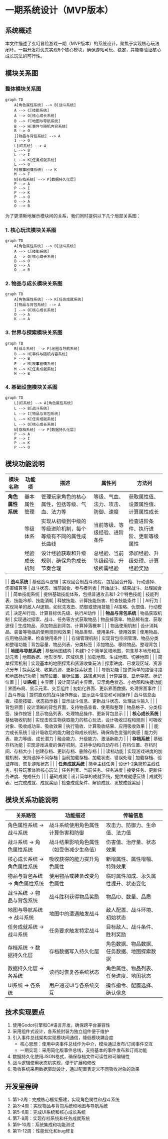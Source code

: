 # 一期系统设计（MVP版本）

## 系统概述
本文件描述了玄幻冒险游戏一期（MVP版本）的系统设计，聚焦于实现核心玩法闭环。一期开发将优先实现8个核心模块，确保游戏可玩、稳定，并能够验证核心成长玩法的可行性。

## 模块关系图
### 整体模块关系图
```mermaid
graph TD
    A[角色属性系统] --> B[战斗系统]
    A --> C[技能系统]
    A --> O[核心成长系统]
    B --> F[地图与导航系统]
    B --> H[事件与随机内容系统]
    B --> O
    I[物品与背包系统] --> A
    I --> O
    L[UI系统] --> A
    L --> B
    L --> I
    L --> K[任务成就系统]
    L --> O
    M[故事剧情系统] --> K
    M --> F
    N[存档系统] --> P[数据持久化层]
    P --> A
    P --> I
    P --> K
    P --> O
    O --> A
    O --> B
```

为了更清晰地展示模块间的关系，我们同时提供以下几个局部关系图：

### 1. 核心玩法模块关系图
```mermaid
graph TD
    A[角色属性系统] --> B[战斗系统]
    A --> C[技能系统]
    A --> O[核心成长系统]
    B --> O
    O --> A
    O --> B
```

### 2. 物品与成长模块关系图
```mermaid
graph TD
    A[角色属性系统] --> K[任务成就系统]
    I[物品与背包系统] --> A
    I --> O[核心成长系统]
    O --> A
    K --> A
```

### 3. 世界与探索模块关系图
```mermaid
graph TD
    B[战斗系统] --> F[地图与导航系统]
    B --> H[事件与随机内容系统]
    F --> B
    F --> M[故事剧情系统]
    M --> K[任务成就系统]
    H --> B
```

### 4. 基础设施模块关系图
```mermaid
graph TD
    L[UI系统] --> A[角色属性系统]
    L --> B[战斗系统]
    L --> I[物品与背包系统]
    L --> K[任务成就系统]
    L --> O[核心成长系统]
    N[存档系统] --> P[数据持久化层]
    P --> A
    P --> I
    P --> K
    P --> O
```

## 模块功能说明

| 模块名称       | 功能项               | 描述                                                                 | 属性列                              | 方法列                              |
|--------------|---------------------|----------------------------------------------------------------------|-----------------------------------|-----------------------------------|
| **角色属性系统** | 基本属性管理         | 管理玩家角色的核心属性，包括等级、气血、法力等                       | 等级、气血、法力、攻击、防御、速度 | 获取属性值、设置属性值、计算属性成长 |
|              | 等级体系             | 实现从初级到中级的等级进阶机制，每个等级有不同的属性成长曲线         | 当前等级、等级经验、进阶条件       | 检查进阶条件、执行进阶、更新等级属性 |
|              | 经验成长机制         | 设计经验获取和升级规则，确保角色成长节奏合理                         | 总经验、当前等级经验、升级所需经验 | 添加经验、升级处理、计算经验奖励     |
|
| **战斗系统**   | 基础战斗逻辑         | 实现回合制战斗流程，包括回合开始、行动选择、伤害结算等               | 战斗状态、当前回合、参与者列表     | 开始战斗、结束战斗、处理回合        |
|              | 简单技能系统         | 提供基础技能体系，包括普通攻击和1-2个特色技能                         | 技能列表、技能冷却、技能消耗       | 释放技能、计算技能伤害、检查技能条件 |
|              | AI行为               | 实现简单的敌人AI逻辑，如优先攻击、防御或使用技能                     | AI策略、仇恨值、行动模式           | 决定AI行动、计算目标优先级、执行AI动作 |
|
| **物品与背包系统** | 物品获取机制         | 实现通过探索、战斗、任务等方式获取物品                               | 物品掉落率、物品稀有度、获取途径   | 生成物品、添加物品到背包、计算掉落概率 |
|              | 物品使用机制         | 设计消耗品、装备等物品的使用规则和效果                               | 物品类型、使用条件、使用效果       | 使用物品、应用物品效果、检查使用条件 |
|              | 存储管理机制         | 实现背包空间管理、物品分类和整理功能                                 | 背包容量、物品列表、分类标签       | 添加物品、移除物品、整理背包        |
|
| **地图与导航系统** | 基础地图结构         | 构建1-2个简单区域地图，包含基本地形和互动元素                         | 地图数据、地形类型、区域信息       | 加载地图、生成地图、切换地图        |
|              | 简单探索机制         | 实现基本的地图探索和资源收集玩法                                     | 探索进度、已发现区域、资源点分布   | 探索区域、收集资源、更新探索状态     |
|              | 导航功能             | 提供简单的路径寻路和地图标记功能                                     | 当前位置、目标位置、路径点列表     | 计算路径、显示导航、标记位置        |
|
| **UI系统**     | 主界面               | 设计简洁的主界面，显示角色状态、小地图和快捷功能                     | 界面布局、显示元素、交互组件       | 初始化界面、更新界面数据、处理界面事件 |
|              | 战斗界面             | 提供直观的战斗操作界面，显示战斗信息和可用操作                       | 战斗信息面板、技能按钮、状态指示器 | 显示战斗信息、更新战斗状态、处理战斗输入 |
|              | 背包界面             | 设计清晰的背包界面，支持物品查看、使用和整理                         | 物品格子、分类标签、操作按钮       | 显示物品列表、处理物品操作、更新背包显示 |
|
| **核心成长系统** | 基础吸收机制         | 实现击败生物获取能力的核心玩法，设计吸收过程和规则                   | 可吸收对象、吸收成功率、吸收效果   | 执行吸收、计算吸收结果、应用吸收效果 |
|              | 能力成长系统         | 设计吸收后的能力融合和成长机制，确保角色变强的爽感                   | 能力列表、能力等级、成长潜力       | 融合能力、升级能力、激活新能力       |
|
| **存档系统**   | 基础存档功能         | 实现游戏进度的保存机制，支持手动和自动存档                           | 存档位置、存档时间、存档大小       | 创建存档、更新存档、删除存档        |
|              | 读档功能             | 实现游戏进度的加载机制，支持选择不同存档                             | 当前加载存档、加载状态、错误处理   | 加载存档、验证存档、恢复游戏状态     |
|
| **任务成就系统** | 简单主线任务         | 设计1-2条简短主线任务，引导玩家体验核心玩法                           | 任务列表、当前任务、任务进度       | 接受任务、更新任务进度、完成任务     |
|              | 基础成就             | 设计简单的成就系统，提供成就感反馈                                   | 成就列表、已完成成就、成就奖励     | 检查成就条件、解锁成就、发放成就奖励 |

## 模块关系功能说明

| 关系路径                           | 功能描述                                                                 | 传输信息                                                                 |
|----------------------------------|----------------------------------------------------------------------|----------------------------------------------------------------------|
| 角色属性系统 -> 战斗系统            | 战斗系统使用角色属性计算伤害和防御                                       | 攻击力、防御力、生命值、法力值                                           |
| 战斗系统 -> 角色属性系统            | 战斗结果影响角色属性（如受伤减少生命值）                                 | 伤害值、治疗量、状态效果                                               |
| 核心成长系统 -> 角色属性系统          | 吸收获得的能力提升角色属性                                               | 新增属性、属性增幅、特殊效果                                           |
| 物品与背包系统 -> 角色属性系统        | 使用物品或装备改变角色属性                                               | 临时属性加成、永久属性提升、状态变化                                   |
| 战斗系统 -> 物品与背包系统            | 战斗胜利获得物品奖励                                                     | 物品ID、数量、品质                                                     |
| 地图与导航系统 -> 战斗系统            | 地图中的遭遇触发战斗                                                     | 敌人配置、战斗环境、初始状态                                           |
| 任务成就系统 -> 战斗系统              | 任务要求触发特定战斗                                                     | 目标敌人、战斗条件、胜利奖励                                           |
| 存档系统 -> 数据持久化层              | 存档数据写入持久化层                                                     | 角色数据、物品数据、任务数据、地图探索数据                               |
| 数据持久化层 -> 各系统                | 读档时恢复各系统状态                                                     | 角色属性、物品列表、任务进度、地图状态                                   |
| UI系统 -> 各系统                      | 用户通过UI与各系统交互                                                   | 操作指令、配置选择、确认信息                                             |

## 技术实现要点
1. 使用Godot引擎和C#语言开发，确保跨平台兼容性
2. 采用组件式设计，各系统封装为独立组件便于维护
3. 引入事件总线架构实现模块间通信，降低模块耦合度
   - 核心思想：使用中央事件总线作为中介，模块通过发布/订阅事件交互
   - 一期实现：采用简化版事件总线，支持基本的事件发布和订阅功能
4. 数据持久化使用JSON格式，确保存档文件可读性和可编辑性
5. 战斗逻辑使用状态机实现，便于扩展和修改
6. 吸收系统采用数据驱动设计，通过配置表定义不同吸收对象的效果

## 开发里程碑
1. 第1-2周：完成核心框架搭建，实现角色属性和战斗系统
2. 第3-4周：实现物品与背包系统和地图与导航系统
3. 第5-6周：完成UI系统和核心成长系统
4. 第7-8周：实现存档系统和任务成就系统
5. 第9-10周：系统集成和功能测试
6. 第11-12周：性能优化和bug修复
